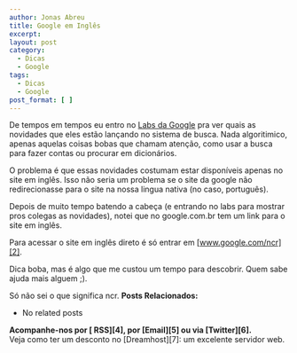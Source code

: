 ```yaml
---
author: Jonas Abreu
title: Google em Inglês
excerpt:
layout: post
category:
  - Dicas
  - Google
tags:
  - Dicas
  - Google
post_format: [ ]
---
```

De tempos em tempos eu entro no [Labs da Google][1] pra ver quais as novidades que eles estão lançando no sistema de busca. Nada algoritimico, apenas aquelas coisas bobas que chamam atenção, como usar a busca para fazer contas ou procurar em dicionários.

O problema é que essas novidades costumam estar disponíveis apenas no site em inglês. Isso não seria um problema se o site da google não redirecionasse para o site na nossa lingua nativa (no caso, português).

Depois de muito tempo batendo a cabeça (e entrando no labs para mostrar pros colegas as novidades), notei que no google.com.br tem um link para o site em inglês.

Para acessar o site em inglês direto é só entrar em [www.google.com/ncr][2].

Dica boba, mas é algo que me custou um tempo para descobrir. Quem sabe ajuda mais alguem ;).

Só não sei o que significa ncr. 
**Posts Relacionados:** 
*   No related posts









**Acompanhe-nos por [ RSS][4], por [Email][5] ou via [Twitter][6].**  
Veja como ter um desconto no [Dreamhost][7]: um excelente servidor web.

 [1]: http://labs.google.com
 [2]: http://www.google.com/ncr
 [3]: https://twitter.com/share





